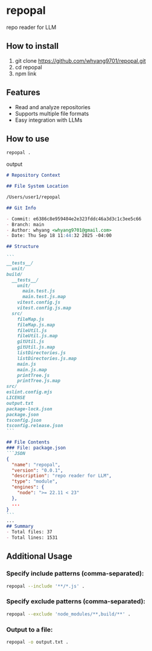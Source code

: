 # repopal
repo reader for LLM

## How to install
1. git clone https://github.com/whyang9701/repopal.git
2. cd repopal
3. npm link
## Features
- Read and analyze repositories
- Supports multiple file formats
- Easy integration with LLMs
## How to use
```bash
repopal .
```
output

~~~Markdown
# Repository Context

## File System Location

/Users/user1/repopal

## Git Info

- Commit: e6386c8e959404e2e323fddc46a3d3c1c3ee5c66
- Branch: main
- Author: whyang <whyang9701@gmail.com>
- Date: Thu Sep 18 11:44:32 2025 -04:00

## Structure

```
__tests__/
  unit/
build/
  __tests__/
    unit/
      main.test.js
      main.test.js.map
    vitest.config.js
    vitest.config.js.map
  src/
    fileMap.js
    fileMap.js.map
    fileUtil.js
    fileUtil.js.map
    gitUtil.js
    gitUtil.js.map
    listDirectories.js
    listDirectories.js.map
    main.js
    main.js.map
    printTree.js
    printTree.js.map
src/
eslint.config.mjs
LICENSE
output.txt
package-lock.json
package.json
tsconfig.json
tsconfig.release.json
```

## File Contents
### File: package.json
```JSON
{
  "name": "repopal",
  "version": "0.0.1",
  "description": "repo reader for LLM",
  "type": "module",
  "engines": {
    "node": ">= 22.11 < 23"
  },
  ...
}
```
...
## Summary
- Total files: 37
- Total lines: 1531
~~~

## Additional Usage
### Specify include patterns (comma-separated):
```bash
repopal --include '**/*.js' .
```
### Specify exclude patterns (comma-separated):
```bash
repopal --exclude 'node_modules/**,build/**' .
```
### Output to a file:
```bash
repopal -o output.txt .
```
